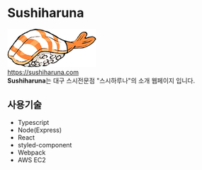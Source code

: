 # Sushiharuna
<img src="./source/images/sushiicon.png"></img><br/>
https://sushiharuna.com<br/>
**Sushiharuna**는 대구 스시전문점 "스시하루나"의 소개 웹페이지 입니다.

## 사용기술

* Typescript
* Node(Express)
* React
* styled-component
* Webpack
* AWS EC2